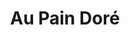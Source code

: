 ---
title: "Au Pain Doré"
url: /montreal/au-pain-dore-chemin-de-la-cote-des-neiges/
shop: Bäckerei
---